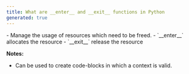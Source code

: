 ```yaml
---
title: What are __enter__ and __exit__ functions in Python
generated: true
---
```


<div markdown="1" class="ans">
- Manage the usage of resources which need to be freed.
- `__enter__` allocates the resource
- `__exit__` release the resource
</div>

**Notes:**
- Can be used to create code-blocks in which a context is valid.
